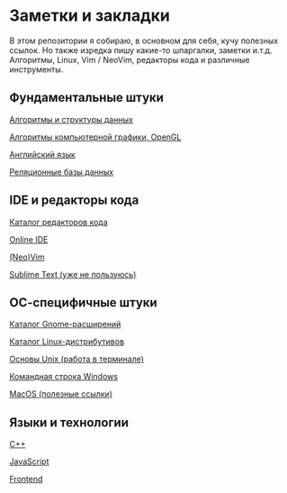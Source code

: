 # Заметки и закладки

В этом репозитории я собираю, в основном для себя, кучу полезных ссылок.
Но также изредка пишу какие-то шпаргалки, заметки и.т.д.
Алгоритмы, Linux, Vim / NeoVim, редакторы кода и различные инструменты.

## Фундаментальные штуки

[Алгоритмы и структуры данных](./algo/README.md)

[Алгоритмы компьютерной графики, OpenGL](./computer-graphics.md)

[Английский язык](./english-learn.md)

[Реляционные базы данных](./sql.md)

## IDE и редакторы кода

[Каталог редакторов кода](./editors.md)

[Online IDE](./online-ide.md)

[(Neo)Vim](./vim/README.md)

[Sublime Text (уже не пользуюсь)](./sublime.md)

## ОС-специфичные штуки

[Каталог Gnome-расширений](./gnome-extensions.md)

[Каталог Linux-дистрибутивов](./linux-distros.md)

[Основы Unix (работа в терминале)](./unix.md)

[Командная строка Windows](./win-cmd.md)

[MacOS (полезные ссылки)](./macos.md)

## Языки и технологии

[C++](./cpp-links.md)

[JavaScript](./javascript/1-js-general.md)

[Frontend](./javascript/2-js-frontend.md)
